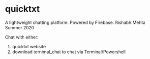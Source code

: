 # quicktxt
A lightweight chatting platform. Powered by Firebase.
Rishabh Mehta
Summer 2020

Chat with either:
  1) quicktxt website
  2) download ternimal_chat to chat via Terminal/Powershell
